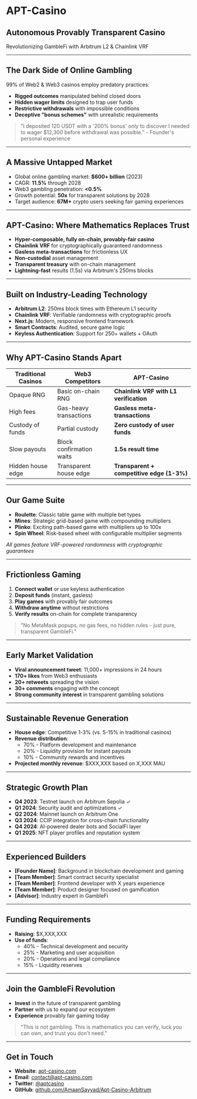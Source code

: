 # APT-Casino
## Autonomous Provably Transparent Casino

Revolutionizing GambleFi with Arbitrum L2 & Chainlink VRF

---

## The Dark Side of Online Gambling

99% of Web2 & Web3 casinos employ predatory practices:

- **Rigged outcomes** manipulated behind closed doors
- **Hidden wager limits** designed to trap user funds
- **Restrictive withdrawals** with impossible conditions
- **Deceptive "bonus schemes"** with unrealistic requirements

> "I deposited 120 USDT with a '200% bonus' only to discover I needed to wager $12,300 before withdrawal was possible." - Founder's personal experience

---

## A Massive Untapped Market

- Global online gambling market: **$600+ billion** (2023)
- CAGR: **11.5%** through 2028
- Web3 gambling penetration: **<0.5%**
- Growth potential: **50x** for transparent solutions by 2028
- Target audience: **67M+** crypto users seeking fair gaming experiences

---

## APT-Casino: Where Mathematics Replaces Trust

- **Hyper-composable, fully on-chain, provably-fair casino**
- **Chainlink VRF** for cryptographically guaranteed randomness
- **Gasless meta-transactions** for frictionless UX
- **Non-custodial** asset management
- **Transparent treasury** with on-chain management
- **Lightning-fast** results (1.5s) via Arbitrum's 250ms blocks

---

## Built on Industry-Leading Technology

- **Arbitrum L2**: 250ms block times with Ethereum L1 security
- **Chainlink VRF**: Verifiable randomness with cryptographic proofs
- **Next.js**: Modern, responsive frontend framework
- **Smart Contracts**: Audited, secure game logic
- **Keyless Authentication**: Support for 250+ wallets + OAuth

---

## Why APT-Casino Stands Apart

| Traditional Casinos | Web3 Competitors | **APT-Casino** |
|---|---|---|
| Opaque RNG | Basic on-chain RNG | **Chainlink VRF with L1 verification** |
| High fees | Gas-heavy transactions | **Gasless meta-transactions** |
| Custody of funds | Partial custody | **Zero custody of user funds** |
| Slow payouts | Block confirmation waits | **1.5s result time** |
| Hidden house edge | Transparent house edge | **Transparent + competitive edge (1-3%)** |

---

## Our Game Suite

- **Roulette**: Classic table game with multiple bet types
- **Mines**: Strategic grid-based game with compounding multipliers
- **Plinko**: Exciting path-based game with multipliers up to 100x
- **Spin Wheel**: Risk-based wheel with configurable multiplier segments

*All games feature VRF-powered randomness with cryptographic guarantees*

---

## Frictionless Gaming

1. **Connect wallet** or use keyless authentication
2. **Deposit funds** (instant, gasless)
3. **Play games** with provably fair outcomes
4. **Withdraw anytime** without restrictions
5. **Verify results** on-chain for complete transparency

> "No MetaMask popups, no gas fees, no hidden rules - just pure, transparent GambleFi."

---

## Early Market Validation

- **Viral announcement tweet**: 11,000+ impressions in 24 hours
- **170+ likes** from Web3 enthusiasts
- **20+ retweets** spreading the vision
- **30+ comments** engaging with the concept
- **Strong community interest** in transparent gambling solutions

---

## Sustainable Revenue Generation

- **House edge**: Competitive 1-3% (vs. 5-15% in traditional casinos)
- **Revenue distribution**:
  - 70% - Platform development and maintenance
  - 20% - Liquidity provision for instant payouts
  - 10% - Community rewards and incentives
- **Projected monthly revenue**: $XXX,XXX based on X,XXX MAU

---

## Strategic Growth Plan

- **Q4 2023**: Testnet launch on Arbitrum Sepolia ✓
- **Q1 2024**: Security audit and optimizations ✓
- **Q2 2024**: Mainnet launch on Arbitrum One
- **Q3 2024**: CCIP integration for cross-chain functionality
- **Q4 2024**: AI-powered dealer bots and SocialFi layer
- **Q1 2025**: NFT player profiles and reputation system

---

## Experienced Builders

- **[Founder Name]**: Background in blockchain development and gaming
- **[Team Member]**: Smart contract security specialist
- **[Team Member]**: Frontend developer with X years experience
- **[Team Member]**: Product designer focused on gamification
- **[Advisor]**: Industry expert in GambleFi

---

## Funding Requirements

- **Raising**: $X,XXX,XXX
- **Use of funds**:
  - 40% - Technical development and security
  - 25% - Marketing and user acquisition
  - 20% - Operations and legal compliance
  - 15% - Liquidity reserves

---

## Join the GambleFi Revolution

- **Invest** in the future of transparent gambling
- **Partner** with us to expand our ecosystem
- **Experience** provably fair gaming today

> "This is not gambling. This is mathematics you can verify, luck you can own, and trust you don't need."

---

## Get in Touch

- **Website**: [apt-casino.com](https://apt-casino.com)
- **Email**: [contact@apt-casino.com](mailto:contact@apt-casino.com)
- **Twitter**: [@aptcasino](https://twitter.com/aptcasino)
- **GitHub**: [github.com/AmaanSayyad/Apt-Casino-Arbitrum](https://github.com/AmaanSayyad/Apt-Casino-Arbitrum)

